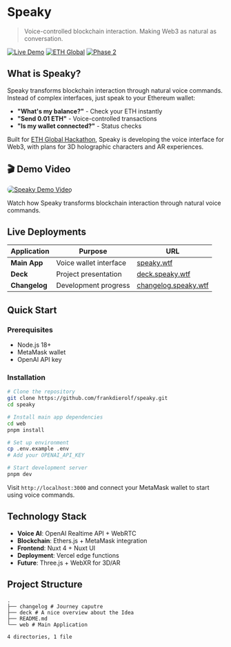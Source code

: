 # Speaky

> Voice-controlled blockchain interaction. Making Web3 as natural as
> conversation.

[![Live Demo](https://img.shields.io/badge/Demo-speaky.wtf-blue?style=for-the-badge)](https://speaky.wtf)
[![ETH Global](https://img.shields.io/badge/ETH%20Global-Hackathon-purple?style=for-the-badge)](https://ethglobal.com)
[![Phase 2](https://img.shields.io/badge/Phase%202-90%25%20Complete-green?style=for-the-badge)](#roadmap)

## What is Speaky?

Speaky transforms blockchain interaction through natural voice commands. Instead
of complex interfaces, just speak to your Ethereum wallet:

- **"What's my balance?"** - Check your ETH instantly
- **"Send 0.01 ETH"** - Voice-controlled transactions
- **"Is my wallet connected?"** - Status checks

Built for [ETH Global Hackathon](https://ethglobal.com), Speaky is developing
the voice interface for Web3, with plans for 3D holographic characters and AR
experiences.

## 🎬 Demo Video

<a href="https://youtu.be/ZCs3prDRsck" target="_blank">
  <img src="https://i.ibb.co/YT8FHpbk/image.png" alt="Speaky Demo Video" style="max-width: 100%; height: auto; border-radius: 8px;">
</a>

Watch how Speaky transforms blockchain interaction through natural voice
commands.

## Live Deployments

| Application   | Purpose                | URL                                                  |
| ------------- | ---------------------- | ---------------------------------------------------- |
| **Main App**  | Voice wallet interface | [speaky.wtf](https://speaky.wtf)                     |
| **Deck**      | Project presentation   | [deck.speaky.wtf](https://deck.speaky.wtf)           |
| **Changelog** | Development progress   | [changelog.speaky.wtf](https://changelog.speaky.wtf) |

## Quick Start

### Prerequisites

- Node.js 18+
- MetaMask wallet
- OpenAI API key

### Installation

```bash
# Clone the repository
git clone https://github.com/frankdierolf/speaky.git
cd speaky

# Install main app dependencies
cd web
pnpm install

# Set up environment
cp .env.example .env
# Add your OPENAI_API_KEY

# Start development server
pnpm dev
```

Visit `http://localhost:3000` and connect your MetaMask wallet to start using
voice commands.

## Technology Stack

- **Voice AI**: OpenAI Realtime API + WebRTC
- **Blockchain**: Ethers.js + MetaMask integration
- **Frontend**: Nuxt 4 + Nuxt UI
- **Deployment**: Vercel edge functions
- **Future**: Three.js + WebXR for 3D/AR

## Project Structure

```
.
├── changelog # Journey caputre
├── deck # A nice overview about the Idea
├── README.md 
└── web # Main Application

4 directories, 1 file
```
